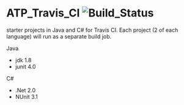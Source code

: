 # ATP_Travis_CI ![Build_Status](https://travis-ci.com/pal-r9/Travis-2018-12.svg?branch=master)

starter projects in Java and C# for Travis CI. Each project (2 of each language) will run as a separate build job.

Java
- jdk 1.8
- junit 4.0

C#
- .Net 2.0
- NUnit 3.1
